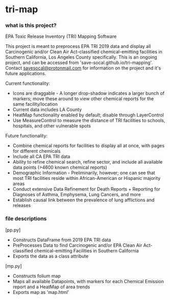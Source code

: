 # tri-map
### what is this project?
EPA Toxic Release Inventory (TRI) Mapping Software

This project is meant to preprocess EPA TRI 2019 data and display all Carcinogenic and/or Clean Air Act-classified chemical-emitting facilities in Southern California, Los Angeles County specifically. This is an ongoing project, and can be accessed from 'save-socal.github.io/tri-mapping'. Contact savesocal@protonmail.com for information on the project and it's
future applications.

Current functionality:

- Icons are draggable - A longer drop-shadow indicates a larger bunch of markers; move these around to view other chemical reports for the same facility/location
- Current data includes LA County
- HeatMap functionality enabled by default; disable through LayerControl
- Use MeasureControl to measure the distance of TRI facilities to schools, hospitals, and other vulnerable spots

Future functionality:

- Combine chemical reports for facilities to display all at once, with pages for different chemicals
- Include all CA EPA TRI data
- Ability to refine chemical search, refine sector, and include all available data points (>4600 known chemical reports)
- Demographic Information - Preliminarily, however; one can see that most TRI facilities reside within African-American or Hispanic majority areas
- Conduct extensive Data Refinement for Death Reports + Reporting for Diagnoses of Asthma, Emphysema, Lung Cancers, and more
- Establish causal link between the prevalence of lung afflictions and releases

### file descriptions

[pp.py]

- Constructs DataFrame from 2019 EPA TRI data
- PreProcesses Data to find Carcinogenic and/or EPA Clean Air Act-classified chemical-emitting Facilities in Southern California
- Exports the data as a class attribute

[mp.py]

- Constructs folium map
- Maps all available Datapoints, with markers for each Chemical Emission report and a HeatMap of area trends
- Exports map as 'map.html'

